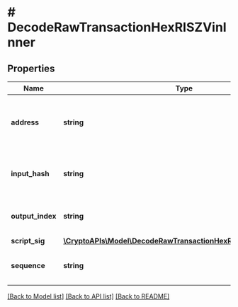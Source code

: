 # # DecodeRawTransactionHexRISZVinInner

## Properties

Name | Type | Description | Notes
------------ | ------------- | ------------- | -------------
**address** | **string** | Represents the addresses which send/receive the amount. | [optional]
**input_hash** | **string** | Represents the transaction inputs&#39; indentifier. | [optional]
**output_index** | **string** | Defines the output index of a transaction. | [optional]
**script_sig** | [**\CryptoAPIs\Model\DecodeRawTransactionHexRISZVinInnerScriptSig**](DecodeRawTransactionHexRISZVinInnerScriptSig.md) |  |
**sequence** | **string** | Represents the script sequence number. | [optional]

[[Back to Model list]](../../README.md#models) [[Back to API list]](../../README.md#endpoints) [[Back to README]](../../README.md)
